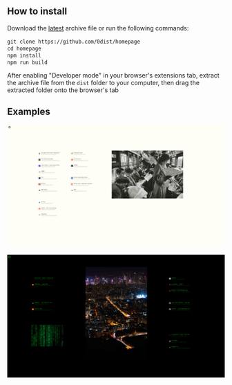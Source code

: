 ## How to install
Download the [latest](https://github.com/0dist/homepage/releases) archive file or run the following commands:

```
git clone https://github.com/0dist/homepage
cd homepage
npm install
npm run build 
```
After enabling "Developer mode" in your browser's extensions tab, extract the archive file from the `dist` folder to your computer, then drag the extracted folder onto the browser's tab

## Examples
![](/examples/1.jpg)

![](/examples/2.jpg)




